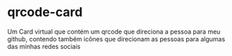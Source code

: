 # qrcode-card
Um Card virtual que contém um qrcode que direciona a pessoa para meu github, contendo também icônes que direcionam as pessoas para algumas das minhas redes sociais  
